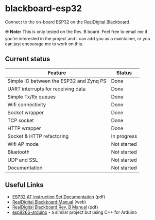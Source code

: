 # blackboard-esp32
Connect to the on-board ESP32 on the [RealDigital Blackboard](https://realdigital.org/).

:radioactive:  **Note:** This is only tested on the Rev. B board. Feel free to email me if you're interested in the project and I can add you as a maintainer, or you can just encourage me to work on this. 


## Current status

| Feature                                 | Status      |
|-----------------------------------------|-------------|
| Simple IO between the ESP32 and Zynq PS | Done        |
| UART interrupts for receiving data      | Done        |
| Simple Tx/Rx queues                     | Done        |
| Wifi connectivity                       | Done        |
| Socket wrapper                          | Done        |
| TCP socket                              | Done        |
| HTTP wrapper                            | Done        |
| Socket & HTTP refactoring               | In progress |
| Wifi AP mode                            | Not started |
| Bluetooth                               | Not started |
| UDP and SSL                             | Not started |
| Documentation                           | Not started |

## Useful Links
* [ESP32 AT Instruction Set Documentation](https://www.espressif.com/sites/default/files/documentation/esp32_at_instruction_set_and_examples_en.pdf) (pdf)
* [RealDigital Blackboard Manual](https://www.realdigital.org/doc/9c908d94497abb1eac41175d1ab05b88) (web)
* [RealDigital Blackboard Rev. B Manual](https://www.realdigital.org/downloads/1a63155aa0d45e6af2d1ca0ea5d1e53a.pdf) (pdf)
* [esp8266-arduino](http://github.com/sharpCoder/esp8266-arduino/) - a similar project but using C++ for Arduino
